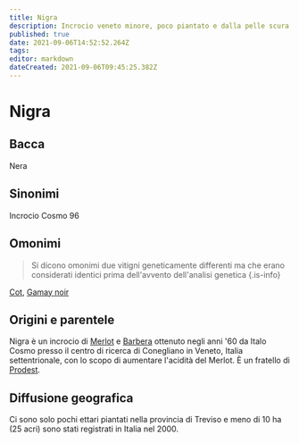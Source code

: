 ```yaml
---
title: Nigra
description: Incrocio veneto minore, poco piantato e dalla pelle scura.
published: true
date: 2021-09-06T14:52:52.264Z
tags: 
editor: markdown
dateCreated: 2021-09-06T09:45:25.382Z
---
```


# Nigra

## Bacca
Nera
## Sinonimi
Incrocio Cosmo 96

## Omonimi
> Si dicono omonimi due vitigni geneticamente differenti ma che erano considerati identici prima dell'avvento dell'analisi genetica
{.is-info}

[Cot](/vitigni/bacca-nera/cot), [Gamay noir](/vitigni/bacca-nera/gamay-noir)

## Origini e parentele
Nigra è un incrocio di [Merlot](/vitigni/bacca-nera/merlot) e [Barbera](/vitigni/bacca-nera/barbera) ottenuto negli anni '60 da Italo Cosmo presso il centro di ricerca di Conegliano in Veneto, Italia settentrionale, con lo scopo di aumentare l'acidità del Merlot. È un fratello di [Prodest](/vitigni/bacca-nera/prodest).

## Diffusione geografica
Ci sono solo pochi ettari piantati nella provincia di Treviso e meno di 10 ha (25 acri) sono stati registrati in Italia nel 2000.